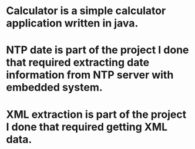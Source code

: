 # Calculator is a simple calculator application written in java.

# NTP date is part of the project I done that required extracting date information from NTP server with embedded system.

# XML extraction is part of the project I done that required getting XML data.
